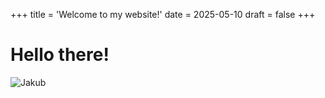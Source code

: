 +++
title = 'Welcome to my website!'
date = 2025-05-10 
draft = false
+++
# Hello there!

![Jakub](../Jakub.jpg)
